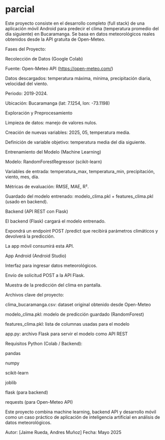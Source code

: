 # parcial

Este proyecto consiste en el desarrollo completo (full stack) de una aplicación móvil Android para predecir el clima (temperatura promedio del día siguiente) en Bucaramanga. Se basa en datos meteorológicos reales obtenidos desde la API gratuita de Open-Meteo.

Fases del Proyecto:

Recolección de Datos (Google Colab)

Fuente: Open-Meteo API (https://open-meteo.com/)

Datos descargados: temperatura máxima, mínima, precipitación diaria, velocidad del viento.

Periodo: 2019-2024.

Ubicación: Bucaramanga (lat: 7.1254, lon: -73.1198)

Exploración y Preprocesamiento

Limpieza de datos: manejo de valores nulos.

Creación de nuevas variables: 2025, 05, temperatura media.

Definición de variable objetivo: temperatura media del día siguiente.

Entrenamiento del Modelo (Machine Learning)

Modelo: RandomForestRegressor (scikit-learn)

Variables de entrada: temperatura_max, temperatura_min, precipitación, viento, mes, día.

Métricas de evaluación: RMSE, MAE, R².

Guardado del modelo entrenado: modelo_clima.pkl + features_clima.pkl (usado en backend).

Backend (API REST con Flask)

El backend (Flask) cargará el modelo entrenado.

Expondrá un endpoint POST /predict que recibirá parámetros climáticos y devolverá la predicción.

La app móvil consumirá esta API.

App Android (Android Studio)

Interfaz para ingresar datos meteorológicos.

Envío de solicitud POST a la API Flask.

Muestra de la predicción del clima en pantalla.

Archivos clave del proyecto:

clima_bucaramanga.csv: dataset original obtenido desde Open-Meteo

modelo_clima.pkl: modelo de predicción guardado (RandomForest)

features_clima.pkl: lista de columnas usadas para el modelo

app.py: archivo Flask para servir el modelo como API REST

Requisitos Python (Colab / Backend):

pandas

numpy

scikit-learn

joblib

flask (para backend)

requests (para Open-Meteo API)

Este proyecto combina machine learning, backend API y desarrollo móvil como un caso práctico de aplicación de inteligencia artificial en análisis de datos meteorológicos.

Autor: [Jaime Rueda, Andres Muñoz]
Fecha: Mayo 2025
